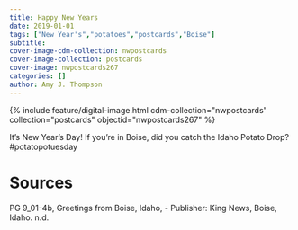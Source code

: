 ```yaml
---
title: Happy New Years
date: 2019-01-01
tags: ["New Year's","potatoes","postcards","Boise"]
subtitle: 
cover-image-cdm-collection: nwpostcards
cover-image-collection: postcards
cover-image: nwpostcards267
categories: []
author: Amy J. Thompson
---
```


{% include feature/digital-image.html cdm-collection="nwpostcards" collection="postcards" objectid="nwpostcards267" %}

It’s New Year’s Day! If you’re in Boise, did you catch the Idaho Potato Drop? #potatopotuesday

# Sources

PG 9_01-4b, Greetings from Boise, Idaho, - Publisher: King News, Boise, Idaho. n.d.